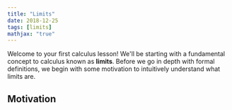```yaml
---
title: "Limits"
date: 2018-12-25
tags: [limits]
mathjax: "true"
---
```


Welcome to your first calculus lesson! We'll be starting with a fundamental concept to calculus known as **limits**. Before we go in depth with formal definitions, we begin with some motivation to intuitively understand what limits are.

## Motivation
